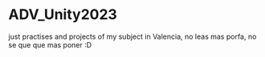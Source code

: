 # ADV_Unity2023
just practises and projects of my subject in Valencia, no leas mas porfa, no se que que mas poner :D
